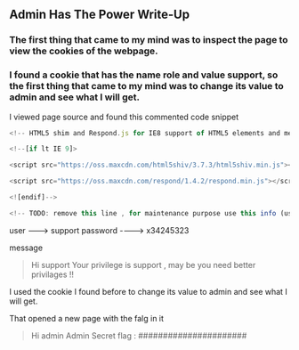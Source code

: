 ## Admin Has The Power Write-Up

### The first thing that came to my mind was to inspect the page to view the cookies of the webpage. 

### I found a cookie that has the name role and value support, so the first thing that came to my mind was to change its value to admin and see what I will get.

I viewed page source and found this commented code snippet 

```javascript
<!-- HTML5 shim and Respond.js for IE8 support of HTML5 elements and media queries -->

<!--[if lt IE 9]>

<script src="https://oss.maxcdn.com/html5shiv/3.7.3/html5shiv.min.js"></script>

<script src="https://oss.maxcdn.com/respond/1.4.2/respond.min.js"></script>

<![endif]-->

<!-- TODO: remove this line , for maintenance purpose use this info (user:support password:x34245323)-->
```


user ---> support 
password ----> x34245323

message 

> Hi support
> Your privilege is support , may be you need better privilages !!

I used the cookie I found before to change its value to admin and see what I will get.

That opened a new page with the falg in it 


>  Hi admin
> Admin Secret flag :  ######################

